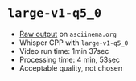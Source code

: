 # `large-v1-q5_0`

* [Raw output](https://asciinema.org/a/655860) on `asciinema.org`
* Whisper CPP with `large-v1-q5_0`
* Video run time: 1min 37sec
* Processing time: 4 min, 53sec
* Acceptable quality, not chosen

